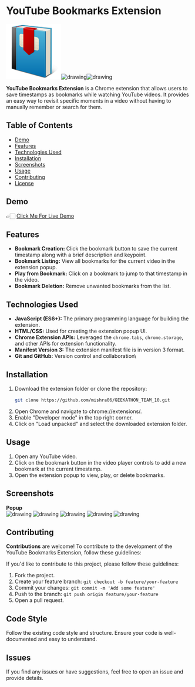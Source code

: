 # YouTube Bookmarks Extension

<img src="ASsets/book.png" alt="drawing" width="150"/><img src="ASsets/cross.png.png" alt="drawing" width="150"/><img src="ASsets/play.png.png.png" alt="drawing" width="150"/>

**YouTube Bookmarks Extension** is a Chrome extension that allows users to save timestamps as bookmarks while watching YouTube videos. It provides an easy way to revisit specific moments in a video without having to manually remember or search for them.

## Table of Contents
- [Demo](#demo)
- [Features](#features)
- [Technologies Used](#technologies-used)
- [Installation](#installation)
- [Screenshots](#screenshots)
- [Usage](#usage)
- [Contributing](#contributing)
- [License](#license)

## Demo
👉🏻 [Click Me For Live Demo](https://1drv.ms/v/s!AgxmfXBMZ0p0gadNhrElckgwSps7Cg?e=xs4jum)

## Features

- **Bookmark Creation:** Click the bookmark button to save the current timestamp along with a brief description and keypoint.
- **Bookmark Listing:** View all bookmarks for the current video in the extension popup.
- **Play from Bookmark:** Click on a bookmark to jump to that timestamp in the video.
- **Bookmark Deletion:** Remove unwanted bookmarks from the list.

## Technologies Used

- **JavaScript (ES6+):** The primary programming language for building the extension.
- **HTML/CSS:** Used for creating the extension popup UI.
- **Chrome Extension APIs:** Leveraged the `chrome.tabs`, `chrome.storage`, and other APIs for extension functionality.
- **Manifest Version 3:** The extension manifest file is in version 3 format.
- **Git and GitHub:** Version control and collaboration\


## Installation

1. Download the extension folder or clone the repository:
   ```bash
   git clone https://github.com/mishra06/GEEKATHON_TEAM_10.git
2. Open Chrome and navigate to chrome://extensions/.
3. Enable "Developer mode" in the top right corner.
4. Click on "Load unpacked" and select the downloaded extension folder.

## Usage
1. Open any YouTube video.
2. Click on the bookmark button in the video player controls to add a new bookmark at the current timestamp.
3. Open the extension popup to view, play, or delete bookmarks.

## Screenshots
**Popup** \
<img src="./ASsets/1.png" alt="drawing" width="200" height="300"/>
<img src="./ASsets/2.png" alt="drawing" width="200" height="300"/>
<img src="./ASsets/3.png" alt="drawing" width="200" height="300"/>
<img src="./ASsets/4.png" alt="drawing" width="200" height="300"/>
<img src="./ASsets/5.png" alt="drawing" width="200" height="300"/>

## Contributing
**Contributions** are welcome! To contribute to the development of the YouTube Bookmarks Extension, follow these guidelines:

If you'd like to contribute to this project, please follow these guidelines:
1. Fork the project.
2. Create your feature branch: `git checkout -b feature/your-feature`
3. Commit your changes: `git commit -m 'Add some feature'`
4. Push to the branch: `git push origin feature/your-feature`
5. Open a pull request.

## Code Style
Follow the existing code style and structure. Ensure your code is well-documented and easy to understand.

## Issues
If you find any issues or have suggestions, feel free to open an issue and provide details.